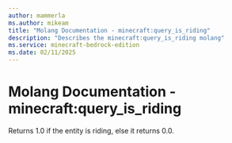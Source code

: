 ```yaml
---
author: mammerla
ms.author: mikeam
title: "Molang Documentation - minecraft:query_is_riding"
description: "Describes the minecraft:query_is_riding molang"
ms.service: minecraft-bedrock-edition
ms.date: 02/11/2025 
---
```


# Molang Documentation - minecraft:query_is_riding

Returns 1.0 if the entity is riding, else it returns 0.0.
